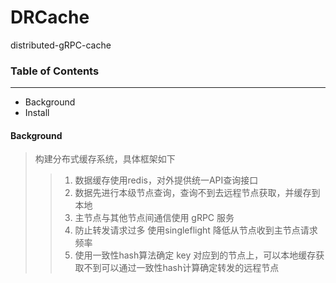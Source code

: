 # DRCache
distributed-gRPC-cache

### Table of Contents

-----

- Background
- Install


#### Background
> 构建分布式缓存系统，具体框架如下
>> 1. 数据缓存使用redis，对外提供统一API查询接口 <br>
>> 2. 数据先进行本级节点查询，查询不到去远程节点获取，并缓存到本地 <br>
>> 3. 主节点与其他节点间通信使用 gRPC 服务 <br>
>> 4. 防止转发请求过多 使用singleflight 降低从节点收到主节点请求频率 <br>
>> 5. 使用一致性hash算法确定 key 对应到的节点上，可以本地缓存获取不到可以通过一致性hash计算确定转发的远程节点 <br>
